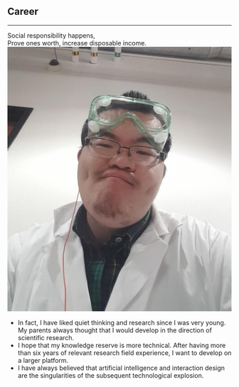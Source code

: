 ## Career
---

Social responsibility happens,<br>
Prove ones worth, increase disposable income.
![Vocational tendency](Lab.jpg)

* In fact, I have liked quiet thinking and research since I was very young. My parents always thought that I would develop in the direction of scientific research.
* I hope that my knowledge reserve is more technical. After having more than six years of relevant research field experience, I want to develop on a larger platform.
* I have always believed that artificial intelligence and interaction design are the singularities of the subsequent technological explosion.